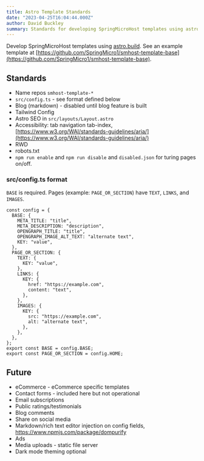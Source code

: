 ```yaml
---
title: Astro Template Standards
date: "2023-04-25T16:04:44.000Z"
author: David Buckley
summary: Standards for developing SpringMicroHost templates using astro.build.
---
```


Develop SpringMicroHost templates using [astro.build](https://astro.build). See an example template at [https://github.com/SpringMicro1/smhost-template-base](https://github.com/SpringMicro1/smhost-template-base).

## Standards

- Name repos `smhost-template-*`
- `src/config.ts` - see format defined below
- Blog (markdown) - disabled until blog feature is built
- Tailwind Config
- Astro SEO in `src/layouts/Layout.astro`
- Accessibility: tab navigation tab-index, [https://www.w3.org/WAI/standards-guidelines/aria/](https://www.w3.org/WAI/standards-guidelines/aria/)
- RWD
- robots.txt
- `npm run enable` and `npm run disable` and `disabled.json` for turing pages on/off.

### src/config.ts format

`BASE` is required. Pages (example: `PAGE_OR_SECTION`) have `TEXT`, `LINKS`, and `IMAGES`.

```tsx
const config = {
  BASE: {
    META_TITLE: "title",
    META_DESCRIPTION: "description",
    OPENGRAPH_TITLE: "title",
    OPENGRAPH_IMAGE_ALT_TEXT: "alternate text",
    KEY: "value",
  },
  PAGE_OR_SECTION: {
    TEXT: {
      KEY: "value",
    },
    LINKS: {
      KEY: {
        href: "https://example.com",
        content: "text",
      },
    },
    IMAGES: {
      KEY: {
        src: "https://example.com",
        alt: "alternate text",
      },
    },
  },
};
export const BASE = config.BASE;
export const PAGE_OR_SECTION = config.HOME;
```

## Future

- eCommerce - eCommerce specific templates
- Contact forms - included here but not operational
- Email subscriptions
- Public ratings/testimonials
- Blog comments
- Share on social media
- Markdown/rich text editor injection on config fields, https://www.npmjs.com/package/dompurify
- Ads
- Media uploads - static file server
- Dark mode theming optional
